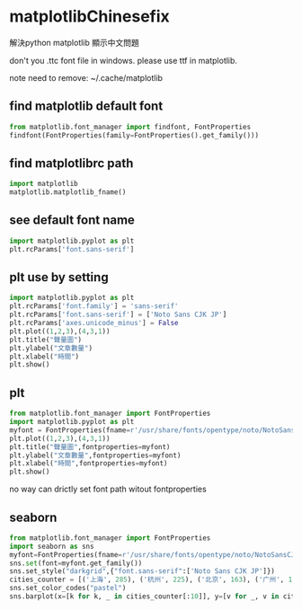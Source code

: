 # matplotlibChinesefix
解決python matplotlib 顯示中文問題

don't you .ttc font file in windows. please use ttf in matplotlib.

note need to remove: ~/.cache/matplotlib

## find  matplotlib default font
```python
from matplotlib.font_manager import findfont, FontProperties  
findfont(FontProperties(family=FontProperties().get_family())) 
```

## find matplotlibrc path
```python
import matplotlib 
matplotlib.matplotlib_fname()
```

## see default font name
```python
import matplotlib.pyplot as plt 
plt.rcParams['font.sans-serif']
```
## plt   use by setting
```python
import matplotlib.pyplot as plt 
plt.rcParams['font.family'] = 'sans-serif'
plt.rcParams['font.sans-serif'] = ['Noto Sans CJK JP']  
plt.rcParams['axes.unicode_minus'] = False 
plt.plot((1,2,3),(4,3,1)) 
plt.title("聲量圖") 
plt.ylabel("文章數量") 
plt.xlabel("時間")  
plt.show()
```

## plt 
```python
from matplotlib.font_manager import FontProperties
import matplotlib.pyplot as plt 
myfont = FontProperties(fname=r'/usr/share/fonts/opentype/noto/NotoSansCJK-Black.ttc')
plt.plot((1,2,3),(4,3,1)) 
plt.title("聲量圖",fontproperties=myfont) 
plt.ylabel("文章數量",fontproperties=myfont) 
plt.xlabel("時間",fontproperties=myfont)  
plt.show()
```

no way can drictly set font path witout fontproperties 

## seaborn
```python
from matplotlib.font_manager import FontProperties
import seaborn as sns
myfont=FontProperties(fname=r'/usr/share/fonts/opentype/noto/NotoSansCJK-Black.ttc',size=14)
sns.set(font=myfont.get_family())
sns.set_style("darkgrid",{"font.sans-serif":['Noto Sans CJK JP']})
cities_counter = [('上海', 285), ('杭州', 225), ('北京', 163), ('广州', 136), ('南京', 130), ('武汉', 124), ('深圳', 88), ('温州', 67), ('苏州', 66), ('宁波', 45)] 
sns.set_color_codes("pastel") 
sns.barplot(x=[k for k, _ in cities_counter[:10]], y=[v for _, v in cities_counter[:10]])
```
